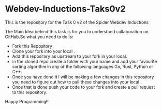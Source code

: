# Webdev-Inductions-Taks0v2
This is the repository for the Task 0 v2 of the Spider Webdev Inductions

The Main Idea behind this task is for you to understand collaboration on GitHub.So what you need to do is:  
* Fork this Repository . 
* Clone your fork into your local .
* Add this repository as upstream to your fork in your local.
* In the cloned repo create a folder with your name and add your favourite sorting algorithm in any of the following languages Go, Rust, Python or C++.  
* Once you have done it I will be making a few changes in this repository you need to figure out how to pull these changes into your local . 
* Once that is done push your code to your fork and create a pull request to this repository.

Happy Programming!!
